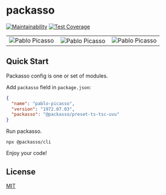 # packasso

[![Maintainability](https://api.codeclimate.com/v1/badges/aaced5b2261f8a59b7cd/maintainability)](https://codeclimate.com/github/qiwi/packasso/maintainability)
[![Test Coverage](https://api.codeclimate.com/v1/badges/aaced5b2261f8a59b7cd/test_coverage)](https://codeclimate.com/github/qiwi/packasso/test_coverage)

<table style="width: 100%; border-collapse: collapse; border: none;">
  <tr>
    <td style="border: none;">
      <img style="display: block; margin: 0 auto; max-width: 100%;" alt="Pablo Picasso" src="https://raw.githubusercontent.com/qiwi/packasso/docs-and-license/pablo-picasso-self-portrait-1972-06-30.jpg" />
    </td>
    <td style="border: none; padding: 0 10px;">
      <img style="display: block; margin: 0 auto; max-width: 100%;" alt="Pablo Picasso" src="https://raw.githubusercontent.com/qiwi/packasso/docs-and-license/pablo-picasso-self-portrait-1972-07-02.jpg" />
    </td>
    <td style="border: none;">
      <img style="display: block; margin: 0 auto; max-width: 100%;" alt="Pablo Picasso" src="https://raw.githubusercontent.com/qiwi/packasso/docs-and-license/pablo-picasso-self-portrait-1972-07-03.jpg" />
    </td>
  </tr>
</table>

## Quick Start

Packasso config is one or set of modules.

Add `packasso` field in `package.json`:

```json
{
  "name": "pablo-picasso",
  "version": "1972.07.03",
  "packasso": "@packasso/preset-ts-tsc-uvu"
}
```

Run packasso.

```shell
npx @packasso/cli
```

Enjoy your code!

## License

[MIT](./LICENSE)
